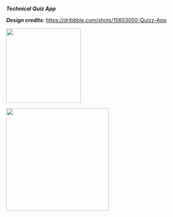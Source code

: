 ***Technical Quiz App***

___Design credits___: https://dribbble.com/shots/15653050-Quizz-App
 
 
 <img height="200" src="https://i.imgur.com/5laKr2Q.png"></code>
 
  <img height="275" src="https://i.imgur.com/GjJWBru.gif"></code>
